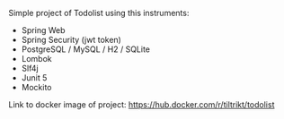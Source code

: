Simple project of Todolist using this instruments:
- Spring Web
- Spring Security (jwt token)
- PostgreSQL / MySQL / H2 / SQLite
- Lombok
- Slf4j
- Junit 5
- Mockito

Link to docker image of project: https://hub.docker.com/r/tiltrikt/todolist